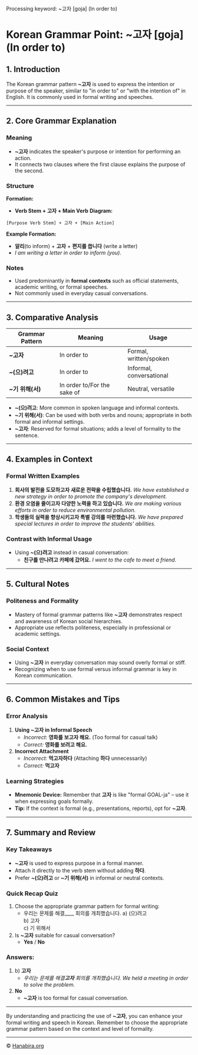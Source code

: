Processing keyword: ~고자 [goja] (In order to)
# Korean Grammar Point: ~고자 [goja] (In order to)

## 1. Introduction
The Korean grammar pattern **~고자** is used to express the intention or purpose of the speaker, similar to "in order to" or "with the intention of" in English. It is commonly used in formal writing and speeches.

---
## 2. Core Grammar Explanation
### Meaning
- **~고자** indicates the speaker's purpose or intention for performing an action.
- It connects two clauses where the first clause explains the purpose of the second.
### Structure
**Formation:**
- **Verb Stem + 고자 + Main Verb**
**Diagram:**
```
[Purpose Verb Stem] + 고자 + [Main Action]
```
**Example Formation:**
- **알리**(to inform) + **고자** + **편지를 씁니다** (write a letter)
- *I am writing a letter in order to inform (you).*
### Notes
- Used predominantly in **formal contexts** such as official statements, academic writing, or formal speeches.
- Not commonly used in everyday casual conversations.
---
## 3. Comparative Analysis
| Grammar Pattern | Meaning               | Usage                     |
|-----------------|-----------------------|---------------------------|
| **~고자**       | In order to           | Formal, written/spoken    |
| **~(으)려고**   | In order to           | Informal, conversational  |
| **~기 위해(서)**| In order to/For the sake of | Neutral, versatile       |
- **~(으)려고**: More common in spoken language and informal contexts.
- **~기 위해(서)**: Can be used with both verbs and nouns; appropriate in both formal and informal settings.
- **~고자**: Reserved for formal situations; adds a level of formality to the sentence.
---
## 4. Examples in Context
### Formal Written Examples
1. **회사의 발전을 도모하고자 새로운 전략을 수립했습니다.**
   *We have established a new strategy in order to promote the company's development.*
2. **환경 오염을 줄이고자 다양한 노력을 하고 있습니다.**
   *We are making various efforts in order to reduce environmental pollution.*
3. **학생들의 실력을 향상시키고자 특별 강의를 마련했습니다.**
   *We have prepared special lectures in order to improve the students' abilities.*
### Contrast with Informal Usage
- Using **~(으)려고** instead in casual conversation:
  - **친구를 만나려고 카페에 갔어요.**
    *I went to the cafe to meet a friend.*
---
## 5. Cultural Notes
### Politeness and Formality
- Mastery of formal grammar patterns like **~고자** demonstrates respect and awareness of Korean social hierarchies.
- Appropriate use reflects politeness, especially in professional or academic settings.
### Social Context
- Using **~고자** in everyday conversation may sound overly formal or stiff.
- Recognizing when to use formal versus informal grammar is key in Korean communication.
---
## 6. Common Mistakes and Tips
### Error Analysis
1. **Using ~고자 in Informal Speech**
   - *Incorrect:* **영화를 보고자 해요.** (Too formal for casual talk)
   - *Correct:* **영화를 보려고 해요.**
2. **Incorrect Attachment**
   - *Incorrect:* **먹고자하다** (Attaching **하다** unnecessarily)
   - *Correct:* **먹고자**
### Learning Strategies
- **Mnemonic Device:** Remember that **고자** is like "formal GOAL-ja" – use it when expressing goals formally.
- **Tip:** If the context is formal (e.g., presentations, reports), opt for **~고자**.
---
## 7. Summary and Review
### Key Takeaways
- **~고자** is used to express purpose in a formal manner.
- Attach it directly to the verb stem without adding **하다**.
- Prefer **~(으)려고** or **~기 위해(서)** in informal or neutral contexts.
### Quick Recap Quiz
1. Choose the appropriate grammar pattern for formal writing:
   - 우리는 문제를 해결____ 회의를 개최했습니다.
     a) (으)려고  
     b) 고자  
     c) 기 위해서  
2. Is **~고자** suitable for casual conversation?
   - **Yes** / **No**
### Answers:
1. b) **고자**
   - *우리는 문제를 해결**고자** 회의를 개최했습니다.*
     *We held a meeting in order to solve the problem.*
2. **No**
   - **~고자** is too formal for casual conversation.
---
By understanding and practicing the use of **~고자**, you can enhance your formal writing and speech in Korean. Remember to choose the appropriate grammar pattern based on the context and level of formality.

---
© [Hanabira.org](https://hanabira.org)
